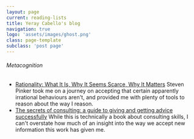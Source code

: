 ```yaml
---
layout: page
current: reading-lists
title: Yeray Cabello's blog
navigation: true
logo: 'assets/images/ghost.png'
class: page-template
subclass: 'post page'
---
```

###### Metacognition
- [Rationality: What It Is, Why It Seems Scarce, Why It Matters](https://www.amazon.co.uk/dp/B08PY44J1P) Steven Pinker took me on a journey on accepting that certain apparently irrational behaviours aren't, and provided me with plenty of tools to reason about the way I reason.
- [The secrets of consulting: a guide to giving and getting advice successfully](https://www.amazon.co.uk/dp/B004J35LHQ) While this is technically a book about consulting skills, I can't overstate how much of an insight into the way we accept new information this work has given me.
